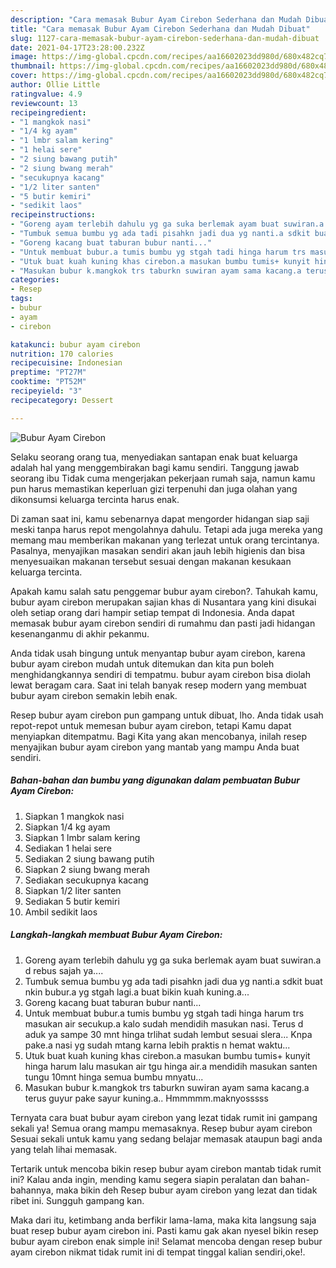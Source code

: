 ```yaml
---
description: "Cara memasak Bubur Ayam Cirebon Sederhana dan Mudah Dibuat"
title: "Cara memasak Bubur Ayam Cirebon Sederhana dan Mudah Dibuat"
slug: 1127-cara-memasak-bubur-ayam-cirebon-sederhana-dan-mudah-dibuat
date: 2021-04-17T23:28:00.232Z
image: https://img-global.cpcdn.com/recipes/aa16602023dd980d/680x482cq70/bubur-ayam-cirebon-foto-resep-utama.jpg
thumbnail: https://img-global.cpcdn.com/recipes/aa16602023dd980d/680x482cq70/bubur-ayam-cirebon-foto-resep-utama.jpg
cover: https://img-global.cpcdn.com/recipes/aa16602023dd980d/680x482cq70/bubur-ayam-cirebon-foto-resep-utama.jpg
author: Ollie Little
ratingvalue: 4.9
reviewcount: 13
recipeingredient:
- "1 mangkok nasi"
- "1/4 kg ayam"
- "1 lmbr salam kering"
- "1 helai sere"
- "2 siung bawang putih"
- "2 siung bwang merah"
- "secukupnya kacang"
- "1/2 liter santen"
- "5 butir kemiri"
- "sedikit laos"
recipeinstructions:
- "Goreng ayam terlebih dahulu yg ga suka berlemak ayam buat suwiran.a d rebus sajah ya...."
- "Tumbuk semua bumbu yg ada tadi pisahkn jadi dua yg nanti.a sdkit buat nkin bubur.a yg stgah lagi.a buat bikin kuah kuning.a..."
- "Goreng kacang buat taburan bubur nanti..."
- "Untuk membuat bubur.a tumis bumbu yg stgah tadi hinga harum trs masukan air secukup.a kalo sudah mendidih masukan nasi. Terus d aduk ya sampe 30 mnt hinga trlihat sudah lembut sesuai slera... Knpa pake.a nasi yg sudah mtang karna lebih praktis n hemat waktu..."
- "Utuk buat kuah kuning khas cirebon.a masukan bumbu tumis+ kunyit hinga harum lalu masukan air tgu hinga air.a mendidih masukan santen tungu 10mnt hinga semua bumbu mnyatu..."
- "Masukan bubur k.mangkok trs taburkn suwiran ayam sama kacang.a terus guyur pake sayur kuning.a.. Hmmmmm.maknyosssss"
categories:
- Resep
tags:
- bubur
- ayam
- cirebon

katakunci: bubur ayam cirebon 
nutrition: 170 calories
recipecuisine: Indonesian
preptime: "PT27M"
cooktime: "PT52M"
recipeyield: "3"
recipecategory: Dessert

---
```



![Bubur Ayam Cirebon](https://img-global.cpcdn.com/recipes/aa16602023dd980d/680x482cq70/bubur-ayam-cirebon-foto-resep-utama.jpg)

Selaku seorang orang tua, menyediakan santapan enak buat keluarga adalah hal yang menggembirakan bagi kamu sendiri. Tanggung jawab seorang ibu Tidak cuma mengerjakan pekerjaan rumah saja, namun kamu pun harus memastikan keperluan gizi terpenuhi dan juga olahan yang dikonsumsi keluarga tercinta harus enak.

Di zaman  saat ini, kamu sebenarnya dapat mengorder hidangan siap saji meski tanpa harus repot mengolahnya dahulu. Tetapi ada juga mereka yang memang mau memberikan makanan yang terlezat untuk orang tercintanya. Pasalnya, menyajikan masakan sendiri akan jauh lebih higienis dan bisa menyesuaikan makanan tersebut sesuai dengan makanan kesukaan keluarga tercinta. 



Apakah kamu salah satu penggemar bubur ayam cirebon?. Tahukah kamu, bubur ayam cirebon merupakan sajian khas di Nusantara yang kini disukai oleh setiap orang dari hampir setiap tempat di Indonesia. Anda dapat memasak bubur ayam cirebon sendiri di rumahmu dan pasti jadi hidangan kesenanganmu di akhir pekanmu.

Anda tidak usah bingung untuk menyantap bubur ayam cirebon, karena bubur ayam cirebon mudah untuk ditemukan dan kita pun boleh menghidangkannya sendiri di tempatmu. bubur ayam cirebon bisa diolah lewat beragam cara. Saat ini telah banyak resep modern yang membuat bubur ayam cirebon semakin lebih enak.

Resep bubur ayam cirebon pun gampang untuk dibuat, lho. Anda tidak usah repot-repot untuk memesan bubur ayam cirebon, tetapi Kamu dapat menyiapkan ditempatmu. Bagi Kita yang akan mencobanya, inilah resep menyajikan bubur ayam cirebon yang mantab yang mampu Anda buat sendiri.

<!--inarticleads1-->

##### Bahan-bahan dan bumbu yang digunakan dalam pembuatan Bubur Ayam Cirebon:

1. Siapkan 1 mangkok nasi
1. Siapkan 1/4 kg ayam
1. Siapkan 1 lmbr salam kering
1. Sediakan 1 helai sere
1. Sediakan 2 siung bawang putih
1. Siapkan 2 siung bwang merah
1. Sediakan secukupnya kacang
1. Siapkan 1/2 liter santen
1. Sediakan 5 butir kemiri
1. Ambil sedikit laos




<!--inarticleads2-->

##### Langkah-langkah membuat Bubur Ayam Cirebon:

1. Goreng ayam terlebih dahulu yg ga suka berlemak ayam buat suwiran.a d rebus sajah ya....
1. Tumbuk semua bumbu yg ada tadi pisahkn jadi dua yg nanti.a sdkit buat nkin bubur.a yg stgah lagi.a buat bikin kuah kuning.a...
1. Goreng kacang buat taburan bubur nanti...
1. Untuk membuat bubur.a tumis bumbu yg stgah tadi hinga harum trs masukan air secukup.a kalo sudah mendidih masukan nasi. Terus d aduk ya sampe 30 mnt hinga trlihat sudah lembut sesuai slera... Knpa pake.a nasi yg sudah mtang karna lebih praktis n hemat waktu...
1. Utuk buat kuah kuning khas cirebon.a masukan bumbu tumis+ kunyit hinga harum lalu masukan air tgu hinga air.a mendidih masukan santen tungu 10mnt hinga semua bumbu mnyatu...
1. Masukan bubur k.mangkok trs taburkn suwiran ayam sama kacang.a terus guyur pake sayur kuning.a.. Hmmmmm.maknyosssss




Ternyata cara buat bubur ayam cirebon yang lezat tidak rumit ini gampang sekali ya! Semua orang mampu memasaknya. Resep bubur ayam cirebon Sesuai sekali untuk kamu yang sedang belajar memasak ataupun bagi anda yang telah lihai memasak.

Tertarik untuk mencoba bikin resep bubur ayam cirebon mantab tidak rumit ini? Kalau anda ingin, mending kamu segera siapin peralatan dan bahan-bahannya, maka bikin deh Resep bubur ayam cirebon yang lezat dan tidak ribet ini. Sungguh gampang kan. 

Maka dari itu, ketimbang anda berfikir lama-lama, maka kita langsung saja buat resep bubur ayam cirebon ini. Pasti kamu gak akan nyesel bikin resep bubur ayam cirebon enak simple ini! Selamat mencoba dengan resep bubur ayam cirebon nikmat tidak rumit ini di tempat tinggal kalian sendiri,oke!.

